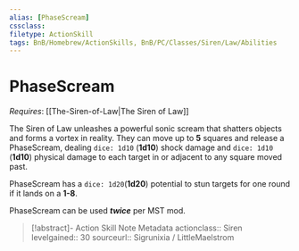 ```yaml
---
alias: [PhaseScream]
cssclass: 
filetype: ActionSkill
tags: BnB/Homebrew/ActionSkills, BnB/PC/Classes/Siren/Law/Abilities
---
```

# PhaseScream
*Requires*: [[The-Siren-of-Law|The Siren of Law]]

The Siren of Law unleashes a powerful sonic scream that shatters objects and forms a vortex in reality. They can move up to __5__ squares and release a PhaseScream, dealing `dice: 1d10` (__1d10__) shock damage and `dice: 1d10` (__1d10__) physical damage to each target in or adjacent to any square moved past.

PhaseScream has a `dice: 1d20`(__1d20__) potential to stun targets for one round if it lands on a __1-8__.

PhaseScream can be used ___twice___ per MST mod.

>[!abstract]- Action Skill Note Metadata
> actionclass:: Siren
> levelgained:: 30
> sourceurl:: Sigrunixia / LittleMaelstrom
